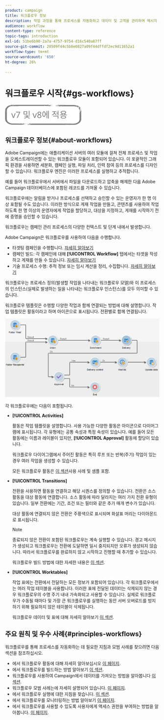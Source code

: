 ```yaml
---
product: campaign
title: 워크플로우 정보
description: 작업 과정을 통해 프로세스를 자동화하고 데이터 및 고객을 관리하며 메시지 전송 등을 수행할 수 있습니다.
audience: workflow
content-type: reference
topic-tags: introduction
exl-id: 51be6b90-2a7a-4757-9754-d16c540a87ff
source-git-commit: 20509f44c5b8e0827a09f44dffdf2ec9d11652a1
workflow-type: tm+mt
source-wordcount: '650'
ht-degree: 26%

---
```


# 워크플로우 시작{#gs-workflows}

![](../../assets/common.svg)

## 워크플로우 정보{#about-workflows}

Adobe Campaign에는 애플리케이션 서버의 여러 모듈에 걸쳐 전체 프로세스 및 작업을 오케스트레이션할 수 있는 워크플로우 모듈이 포함되어 있습니다. 이 포괄적인 그래픽 환경을 사용하면 세분화, 캠페인 실행, 파일 처리, 인력 참여 등의 프로세스를 디자인할 수 있습니다. 워크플로우 엔진은 이러한 프로세스를 실행하고 추적합니다.

예를 들어 워크플로우에서 서버에서 파일을 다운로드하고 압축을 해제한 다음 Adobe Campaign 데이터베이스에 포함된 레코드를 가져올 수 있습니다.

워크플로우에는 알림을 받거나 프로세스를 선택하고 승인할 수 있는 운영자가 한 명 이상 포함될 수도 있습니다. 이러한 방식으로 게재 작업을 만들고, 콘텐츠를 사용하여 작업하도록 한 명 이상의 운영자에게 작업을 할당하고, 대상을 지정하고, 게재를 시작하기 전에 증명을 승인할 수 있습니다.

워크플로우는 캠페인 관리 프로세스의 다양한 컨텍스트 및 단계 내에서 발생합니다.

Adobe Campaign은 워크플로우를 사용하여 다음을 수행합니다.

* 타겟팅 캠페인을 수행합니다. [자세히 알아보기](building-a-workflow.md#implementation-steps-)
* 캠페인 빌드: 각 캠페인에 대해 **[!UICONTROL Workflow]** 탭에서는 타겟을 작성하고 게재를 만들 수 있습니다. [자세히 알아보기](building-a-workflow.md#campaign-workflows)
* 기술 프로세스 수행: 추적 정보 또는 임시 계산을 정리, 수집합니다. [자세히 알아보기](building-a-workflow.md#technical-workflows)

워크플로우는 프로세스 정의(발생할 작업을 나타내는 워크플로우 모델)와 이 프로세스의 인스턴스(실제로 발생하는 일을 나타내는 워크플로우 인스턴스)를 모두 의미할 수 있습니다.

워크플로우 템플릿은 수행할 다양한 작업과 함께 연결되는 방법에 대해 설명합니다. 작업 템플릿은 활동이라고 하며 아이콘으로 표시됩니다. 전환별로 함께 연결됩니다.

![](assets/example1.png)

각 워크플로우에는 다음이 포함됩니다.

* **[!UICONTROL Activities]**

   활동은 작업 템플릿을 설명합니다. 사용 가능한 다양한 활동은 아이콘으로 다이어그램에 표시됩니다. 각 유형에는 공통 속성과 특정 속성이 있습니다. 예를 들어 모든 활동에는 이름과 레이블이 있지만, **[!UICONTROL Approval]** 활동에 할당이 있습니다.

   워크플로우 다이어그램에서 주어진 활동은 특히 루프 또는 반복(주기) 작업이 있는 경우 여러 작업을 생성할 수 있습니다.

   모든 워크플로우 활동은 [이 섹션](about-activities.md)사용 사례 및 샘플 포함.

* **[!UICONTROL Transitions]**

   전환을 사용하면 활동을 연결하고 해당 시퀀스를 정의할 수 있습니다. 전환은 소스 활동을 대상 활동에 연결합니다. 소스 활동에 따라 달라지는 여러 가지 전환 유형이 있습니다. 일부 전환에는 기간, 조건 또는 필터와 같은 추가 매개 변수가 있습니다.

   대상 활동에 연결되지 않은 전환은 주황색으로 표시되며 화살표 머리는 다이아몬드로 표시됩니다.

   >[!NOTE]
   >
   >종료되지 않은 전환이 포함된 워크플로우는 계속 실행할 수 있습니다. 경고 메시지가 생성되고 워크플로우는 전환에 도달하면 일시 중지되지만 오류가 생성되지 않습니다. 따라서 워크플로우를 완료하지 않고 시작하고 진행할 때 추가할 수 있습니다.

   워크플로우 빌드 방법에 대한 자세한 내용은 [이 섹션](building-a-workflow.md).

* **[!UICONTROL Worktables]**

   작업 표에는 전환에서 전달하는 모든 정보가 포함되어 있습니다. 각 워크플로우에서는 여러 작업 테이블을 사용합니다. 이러한 표에 전달된 데이터는 삭제되지 않는 경우 워크플로우의 수명 주기 내내 가속화되고 사용할 수 있습니다. 실제로 워크플로우가 수동될 때마다 및 가장 큰 워크플로우를 실행하는 동안 서버 오버로드를 방지하기 위해 필요하지 않은 테이블이 삭제됩니다.

   워크플로우 데이터 및 표에 대해 자세히 알아보기 [이 섹션](how-to-use-workflow-data.md).

## 주요 원칙 및 우수 사례{#principles-workflows}

워크플로우를 통해 프로세스를 자동화하는 데 필요한 지침과 모범 사례를 찾으려면 다음 섹션을 참조하십시오.

* 에서 워크플로우 활동에 대해 자세히 알아보십시오 [이 페이지](how-to-use-workflow-data.md).
* 에서 워크플로우를 빌드하는 방법 알아보기 [이 섹션](building-a-workflow.md).
* 워크플로우를 사용하여 Campaign에서 데이터를 가져오는 방법을 알아봅니다 [이 섹션](../../platform/using/import-export-workflows.md).
* 워크플로우 모범 사례는에 자세히 설명되어 있습니다. [이 페이지](workflow-best-practices.md).
* 에서 워크플로우 실행에 대한 지침을 찾습니다. [이 섹션](starting-a-workflow.md).
* 에서 워크플로우를 모니터링하는 방법 알아보기 [이 페이지](monitoring-workflow-execution.md).
* 에서 워크플로우를 사용할 수 있도록 사용자에게 액세스 권한을 부여하는 방법을 알아봅니다. [이 페이지](managing-rights.md).
